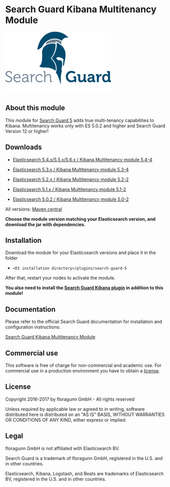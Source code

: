 # Search Guard Kibana Multitenancy Module

![Logo](https://raw.githubusercontent.com/floragunncom/sg-assets/master/logo/sg_dlic_small.png) 

## About this module
This module for [Search Guard 5](https://github.com/floragunncom/search-guard) adds true multi-tenancy capabilities to Kibana.
Multitenancy works only with ES 5.0.2 and higher and Search Guard Version 12 or higher!


## Downloads

* [Elasticsearch 5.4.x/5.5.x/5.6.x / Kibana Multitenancy module 5.4-4](http://search.maven.org/remotecontent?filepath=com/floragunn/dlic-search-guard-module-kibana-multitenancy/5.4-4/dlic-search-guard-module-kibana-multitenancy-5.4-4-jar-with-dependencies.jar)

* [Elasticsearch 5.3.x / Kibana Multitenancy module 5.3-4](http://search.maven.org/remotecontent?filepath=com/floragunn/dlic-search-guard-module-kibana-multitenancy/5.3-4/dlic-search-guard-module-kibana-multitenancy-5.3-4-jar-with-dependencies.jar)

* [Elasticsearch 5.2.x / Kibana Multitenancy module 5.2-2](http://search.maven.org/remotecontent?filepath=com/floragunn/dlic-search-guard-module-kibana-multitenancy/5.2-2/dlic-search-guard-module-kibana-multitenancy-5.2-2-jar-with-dependencies.jar)

* [Elasticsearch 5.1.x / Kibana Multitenancy module 5.1-2](http://search.maven.org/remotecontent?filepath=com/floragunn/dlic-search-guard-module-kibana-multitenancy/5.1-2/dlic-search-guard-module-kibana-multitenancy-5.1-2-jar-with-dependencies.jar)

* [Elasticsearch 5.0.2 / Kibana Multitenancy module 5.0-2](http://search.maven.org/remotecontent?filepath=com/floragunn/dlic-search-guard-module-kibana-multitenancy/5.0-2/dlic-search-guard-module-kibana-multitenancy-5.0-2-jar-with-dependencies.jar)

All versions:
[Maven central](http://search.maven.org/#search%7Cgav%7C1%7Cg%3A%22com.floragunn%22%20AND%20a%3A%22dlic-search-guard-module-kibana-multitenancy%22)

**Choose the module version matching your Elasticsearch version, and download the jar with dependencies.**

## Installation

Download the module for your Elasticsearch versions and place it in the folder

* `<ES installation directory>/plugins/search-guard-5`

After that, restart your nodes to activate the module.

**You also need to install the [Search Guard Kibana plugin](https://github.com/floragunncom/search-guard-kibana-plugin) in addition to this module!**

## Documentation

Please refer to the official Search Guard documentation for installation and configuration instructions:

[Search Guard Kibana Multitenancy Module](https://github.com/floragunncom/search-guard-docs/blob/master/multitenancy.md)

## Commercial use
This software is free of charge for non-commercial and academic use. For commercial use in a production environment you have to obtain a [license](https://floragunn.com/searchguard/searchguard-license-support/). 

## License
Copyright 2016-2017 by floragunn GmbH - All rights reserved 

Unless required by applicable law or agreed to in writing, software
distributed here is distributed on an "AS IS" BASIS,
WITHOUT WARRANTIES OR CONDITIONS OF ANY KIND, either express or implied.

## Legal
floragunn GmbH is not affiliated with Elasticsearch BV.

Search Guard is a trademark of floragunn GmbH, registered in the U.S. and in other countries.

Elasticsearch, Kibana, Logstash, and Beats are trademarks of Elasticsearch BV, registered in the U.S. and in other countries.
